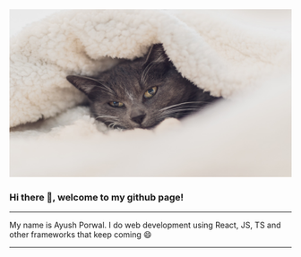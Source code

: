 <img src="catcover.jpg" alt="cover-image" width = '100%' height = '300px'/>

### Hi there 👋, welcome to my github page!

---

My name is Ayush Porwal. I do web development using React, JS, TS and other frameworks that keep coming 😄

---
